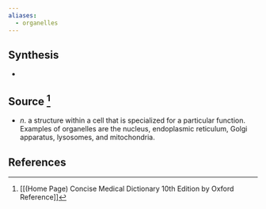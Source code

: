 ```yaml
---
aliases:
  - organelles
---
```

## Synthesis
- 
## Source [^1]
- $n$. a structure within a cell that is specialized for a particular function. Examples of organelles are the nucleus, endoplasmic reticulum, Golgi apparatus, lysosomes, and mitochondria.
## References

[^1]: [[(Home Page) Concise Medical Dictionary 10th Edition by Oxford Reference]]